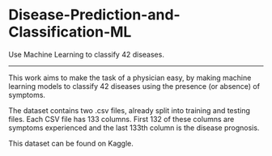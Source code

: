 # Disease-Prediction-and-Classification-ML
Use Machine Learning to classify 42 diseases.
<br> <hr>
<p> This work aims to make the task of a physician easy, by making machine learning models to classify 42 diseases using the presence (or absence) of symptoms. </p>

<p> The dataset contains two .csv files, already split into training and testing files. Each CSV file has 133 columns. First 132 of these columns are symptoms experienced and the last 133th column is the disease prognosis. </p>
<p> This dataset can be found on Kaggle. </p>
